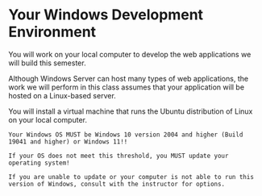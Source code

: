 # Your Windows Development Environment

You will work on your local computer to develop the web applications we will build this semester.

Although Windows Server can host many types of web applications, the work we will perform in this class assumes that your application will be hosted on a Linux-based server.

You will install a virtual machine that runs the Ubuntu distribution of Linux on your local computer.

```{important}
Your Windows OS MUST be Windows 10 version 2004 and higher (Build 19041 and higher) or Windows 11!!

If your OS does not meet this threshold, you MUST update your operating system!

If you are unable to update or your computer is not able to run this version of Windows, consult with the instructor for options.
```